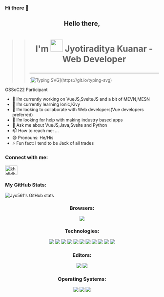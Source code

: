 ### Hi there 👋

## <p align="center">Hello there,</p>
>> # <p align="center">I'm  <img src="hi.gif" width="40px"> Jyotiraditya Kuanar - Web Developer</p>
>> ------
>> [![Typing SVG](https://readme-typing-svg.herokuapp.com?lines=I+am+Jyotiraditya%2C+Welcome+to+my+;Github+Profile.)](https://git.io/typing-svg)


GSSoC22 Participant



- 🔭 I’m currently working on VueJS,SvelteJS and a bit of MEVN,MESN
- 🌱 I’m currently learning Ionic,Kivy
- 👯 I’m looking to collaborate with Web developers(Vue developers preferred)
- 🤔 I’m looking for help with making industry based apps
- 💬 Ask me about VueJS,Java,Svelte and Python
- 📫 How to reach me: ...
- 😄 Pronouns: He/His
- ⚡ Fun fact: I tend to be Jack of all trades


<h3 align="left">Connect with me:</h3>
<a href="https://linkedin.com/in/jyotiraditya-kuanar-8b39b7207" target="blank"><img align="center" src="https://raw.githubusercontent.com/rahuldkjain/github-profile-readme-generator/master/src/images/icons/Social/linked-in-alt.svg" alt="khalidk799" height="30" width="40" /></a>


<h3 aligh="center"> My GitHub Stats: </h3>
<p aligh="center">
  
  ![Jyo561's GitHub stats](https://github-readme-stats.vercel.app/api?username=Jyo561)
  
  </p>

<h3 align="center"> Browsers: </h3>
<p align="center">
    <img src="https://img.shields.io/badge/Brave-FB542B?style=for-the-badge&logo=Brave&logoColor=white">
  </p>

<h3 align="center"> Technologies: </h3>
<p align="center">
    <img src="https://img.shields.io/badge/vuejs-%2335495e.svg?style=for-the-badge&logo=vuedotjs&logoColor=%234FC08D">
    <img src="https://img.shields.io/badge/svelte-%23f1413d.svg?style=for-the-badge&logo=svelte&logoColor=white)">
    <img src="https://img.shields.io/badge/express.js-%23404d59.svg?style=for-the-badge&logo=express&logoColor=%2361DAFB">
    <img src="https://img.shields.io/badge/bootstrap-%23563D7C.svg?style=for-the-badge&logo=bootstrap&logoColor=white">
    <img src="https://img.shields.io/badge/chakra-%234ED1C5.svg?style=for-the-badge&logo=chakraui&logoColor=white">
    <img src="https://img.shields.io/badge/node.js-6DA55F?style=for-the-badge&logo=node.js&logoColor=white">
    <img src="https://img.shields.io/badge/opencv-%23white.svg?style=for-the-badge&logo=opencv&logoColor=white">
    <img src="https://img.shields.io/badge/html5-%23E34F26.svg?style=for-the-badge&logo=html5&logoColor=white">
    <img src="https://img.shields.io/badge/java-%23ED8B00.svg?style=for-the-badge&logo=java&logoColor=white">
    <img src="https://img.shields.io/badge/javascript-%23323330.svg?style=for-the-badge&logo=javascript&logoColor=%23F7DF1E">
    <img src="https://img.shields.io/badge/python-3670A0?style=for-the-badge&logo=python&logoColor=ffdd54">
  
  </p>
  
  <h3 align="center"> Editors: </h3>
  <p align="center">
    <img src="https://img.shields.io/badge/sublime_text-%23575757.svg?style=for-the-badge&logo=sublime-text&logoColor=important">
    <img src="https://img.shields.io/badge/VIM-%2311AB00.svg?style=for-the-badge&logo=vim&logoColor=white">
  </p>
  
  <h3 align="center"> Operating Systems: </h3>
  <p align="center">
    <img src="https://img.shields.io/badge/Android-3DDC84?style=for-the-badge&logo=android&logoColor=white">
    <img src="https://img.shields.io/badge/chrome%20os-3d89fc?style=for-the-badge&logo=google%20chrome&logoColor=white">
    <img src="https://img.shields.io/badge/Manjaro-35BF5C?style=for-the-badge&logo=Manjaro&logoColor=white">
  </p>
